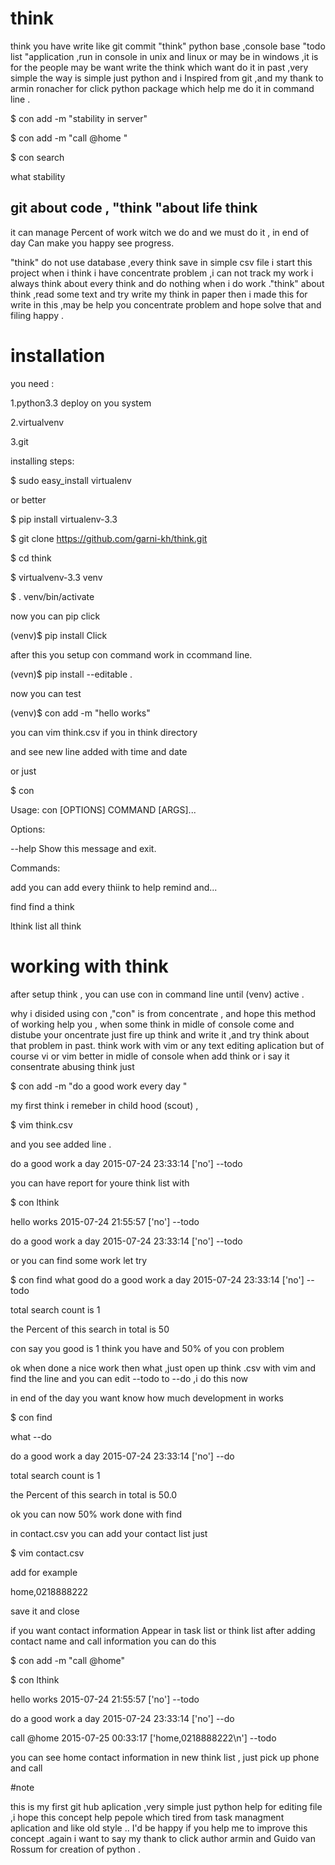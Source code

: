 # think
think you have write like git commit 
"think" python base ,console base  "todo list "application ,run in console in unix and linux or may be in windows ,it is for the people may be want write the think which want do it in past ,very simple 
the way is simple just python and i Inspired from git ,and my thank to  armin ronacher for click  python   package which help me do it in command line .

$ con add -m "stability in server"

$ con add -m "call @home "

$ con search

what stability 

## git about code , "think "about life think  

it  can manage 
Percent of work witch we do and we must do it  , in end of day Can make you happy  see  progress.


"think" do not use database ,every think save in simple  csv  file 
i start this project when i think i have concentrate problem ,i can not  track my work i always think about every think and do nothing when i  do  work ."think" about think  ,read some text  and try write my  think in paper  then i made this for write in this ,may be help  you concentrate problem and hope solve that and filing happy .

# installation 

you need :

1.python3.3 deploy on you system 

2.virtualvenv

3.git

installing steps:

$ sudo easy_install virtualenv 

or better

$ pip install virtualenv-3.3

$ git clone https://github.com/garni-kh/think.git

$ cd think

$ virtualvenv-3.3 venv

$ . venv/bin/activate 

now you can pip click

(venv)$ pip install Click

after this you setup con command work in  ccommand line. 

(vevn)$ pip install --editable .

now you can test 

(venv)$ con add -m "hello works"

you can vim think.csv  if you in think directory 

and see new line added with time and date 

or just 

$ con

Usage: con [OPTIONS] COMMAND [ARGS]...

Options:

  --help  Show this message and exit.

Commands:

  add     you can add every thiink to help remind and...
  
  find    find a think
  
  lthink  list all think

# working with think 

after setup think , you can use con in command line until (venv) active .

why i disided using con ,"con"  is from  concentrate  , and hope  this method of working help you  , when some think in midle of console come and distube your  oncentrate  just  fire up think  and write  it  ,and  try  think about that problem in past. think work with vim or any  text editing  aplication but of course vi or vim better in midle of console when add think or i say it consentrate abusing think just

$ con add -m "do a good work every day "

my first think i remeber in child hood (scout) ,

$ vim think.csv 

and you see added line .

do a good work a day 2015-07-24 23:33:14 ['no'] --todo

you can have report for youre  think list  with

$  con lthink

hello works 2015-07-24 21:55:57 ['no'] --todo

do a good work a day 2015-07-24 23:33:14 ['no'] --todo

or you can find some work let  try 

$ con find
what good
do a good work a day 2015-07-24 23:33:14 ['no'] --todo

total search  count  is 1

the Percent of this search in total is 50

con say you good is 1  think you have   and  50%   of you   con   problem   

ok when done  a nice  work  then what ,just open up think .csv  with vim  and find  the line  and  you  can edit  --todo  to --do ,i do this now

in end of the day you want know how much  development in works  

$ con find

what --do

do a good work a day 2015-07-24 23:33:14 ['no'] --do

total search  count  is 1

the Percent of this search in total is 50.0 

ok you can now  50%  work done  with find  

in contact.csv you can add your contact list just 

$ vim contact.csv 

add for example

home,0218888222

save it and close

if you want contact information Appear in task list or think list  after adding  contact  name and  call  information  you can do this  

$ con add -m "call @home" 

$ con lthink

hello works 2015-07-24 21:55:57 ['no'] --todo

do a good work a day 2015-07-24 23:33:14 ['no'] --do

call @home 2015-07-25 00:33:17 ['home,0218888222\n'] --todo

you can see home contact information  in new  think list  ,  just pick up  phone   and call  


#note

this is my first git hub aplication ,very simple just python help for editing file ,i hope this concept help  pepole  which tired from task managment aplication and like old style ..   I'd be happy  if you help me to improve  this  concept .again i want to say my thank to click author armin  and  Guido van Rossum   for creation of python   .  

